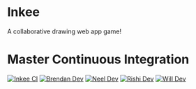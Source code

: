 # Inkee
A collaborative drawing web app game!

# Master Continuous Integration
[![Inkee CI](https://github.com/inkee-io/inkee/actions/workflows/main.yml/badge.svg)](https://github.com/inkee-io/inkee/actions/workflows/main.yml) [![Brendan Dev](https://github.com/inkee-io/inkee/actions/workflows/dev.yml/badge.svg?branch=brendan-dev)](https://github.com/inkee-io/inkee/actions/workflows/dev.yml) [![Neel Dev](https://github.com/inkee-io/inkee/actions/workflows/dev.yml/badge.svg?branch=neel-dev)](https://github.com/inkee-io/inkee/actions/workflows/dev.yml) [![Rishi Dev](https://github.com/inkee-io/inkee/actions/workflows/dev.yml/badge.svg?branch=rishis-dev)](https://github.com/inkee-io/inkee/actions/workflows/dev.yml) [![Will Dev](https://github.com/inkee-io/inkee/actions/workflows/dev.yml/badge.svg?branch=will-dev)](https://github.com/inkee-io/inkee/actions/workflows/dev.yml)

